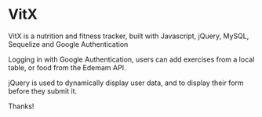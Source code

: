 # VitX

VitX is a nutrition and fitness tracker, built with Javascript, jQuery, MySQL, Sequelize and Google Authentication

Logging in with Google Authentication, users can add exercises from a local table, or food from the Edemam API.

jQuery is used to dynamically display user data, and to display their form before they submit it.

Thanks!
